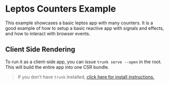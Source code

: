 # Leptos Counters Example

This example showcases a basic leptos app with many counters. It is a good example of how to setup a basic reactive app with signals and effects, and how to interact with browser events.

## Client Side Rendering

To run it as a client-side app, you can issue `trunk serve --open` in the root. This will build the entire app into one CSR bundle.

> If you don't have `trunk` installed, [click here for install instructions.](https://trunkrs.dev/)

